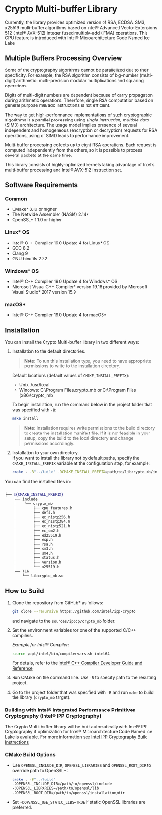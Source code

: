# Crypto Multi-buffer Library

Currently, the library provides optimized version of RSA, ECDSA, SM3, x25519 multi-buffer algorithms based on Intel® Advanced Vector Extensions 512 (Intel® AVX-512) integer fused multiply-add (IFMA) operations. This CPU feature is introduced with Intel® Microarchitecture Code Named Ice Lake.

## Multiple Buffers Processing Overview

Some of the cryptography algorithms cannot be parallelized due to their specificity. For example, the RSA algorithm consists of big-number (multi-digit) arithmetic: multi-precision modular multiplications and squaring operations.

Digits of multi-digit numbers are dependent because of carry propagation during arithmetic operations. Therefore, single RSA computation based on general purpose mul/adc instructions is not efficient.

The way to get high-performance implementations of such cryptographic algorithms is a parallel processing using *single instruction, multiple data* (SIMD) architecture. The usage model implies presence of several independent and homogeneous (encryption or decryption) requests for RSA operations, using of SIMD leads to performance improvement.

Multi-buffer processing collects up to eight RSA operations. Each request is computed independently from the others, so it is possible to process several packets at the same time.

This library consists of highly-optimized kernels taking advantage of Intel’s multi-buffer processing and Intel® AVX-512 instruction set.

## Software Requirements

### Common

- CMake\* 3.10 or higher
- The Netwide Assembler (NASM) 2.14\*
- OpenSSL\* 1.1.0 or higher

### Linux* OS

- Intel® C++ Compiler 19.0 Update 4 for Linux\* OS
- GCC 8.2
- Clang 9
- GNU binutils 2.32

### Windows* OS

- Intel® C++ Compiler 19.0 Update 4 for Windows\* OS
- Microsoft Visual C++ Compiler\* version 19.16 provided by Microsoft Visual Studio\* 2017 version 15.9

### macOS*

- Intel® C++ Compiler 19.0 Update 4 for macOS\*

## Installation

You can install the Crypto Multi-buffer library in two different ways:
1. Installation to the default directories.  
   > **Note**: To run this installation type, you need to have appropriate permissions to write to the installation directory.

   Default locations (default values of `CMAKE_INSTALL_PREFIX`):
   - Unix:  /usr/local
   - Windows: C:\Program Files\crypto_mb or C:\Program Files (x86)\crypto_mb
   
   To begin installation, run the command below in the project folder that was specified with `-B`:
   ``` bash
   make install
   ```
   > **Note**: Installation requires write permissions to the build directory to create the installation manifest file. If it is not feasible in your setup, copy the build to the local directory and change permissions accordingly.
   
2. Installation to your own directory.  
   If you want to install the library not by default paths, specify the `CMAKE_INSTALL_PREFIX` variable at the configuration step, for example:
   ``` bash
   cmake . -B"../build" -DCMAKE_INSTALL_PREFIX=path/to/libcrypto_mb/installation
   ```

You can find the installed files in:

``` bash

├── ${CMAKE_INSTALL_PREFIX}
    ├── include
    |    └── crypto_mb
    |        ├── cpu_features.h
    │        ├── defs.h
    │        ├── ec_nistp256.h
    │        ├── ec_nistp384.h
    │        ├── ec_nistp521.h
    │        ├── ec_sm2.h
    │        ├── ed25519.h
    │        ├── exp.h
    │        ├── rsa.h
    │        ├── sm3.h
    │        ├── sm4.h
    │        ├── status.h
    |        ├── version.h
    │        └── x25519.h
    └── lib
        └── libcrypto_mb.so
```

## How to Build

1. Clone the repository from GitHub\* as follows:

   ``` bash
   git clone --recursive https://github.com/intel/ipp-crypto
   ```
   and navigate to the `sources/ippcp/crypto_mb` folder.
2. Set the environment variables for one of the supported C/C++ compilers.

   *Example for Intel® Compiler:*

   ```bash
   source /opt/intel/bin/compilervars.sh intel64
   ```

   For details, refer to the [Intel® C++ Compiler Developer Guide and Reference](https://software.intel.com/en-us/cpp-compiler-developer-guide-and-reference-specifying-the-location-of-compiler-components-with-compilervars)

3. Run CMake on the command line. Use `-B` to specify path to the resulting project.
4. Go to the project folder that was specified with `-B` and run `make` to build the library  (`crypto_mb` target).

### Building with Intel® Integrated Performance Primitives Cryptography (Intel® IPP Cryptography)

The Crypto Multi-buffer library will be built automatically with Intel® IPP Cryptography if optimization for Intel® Microarchitecture Code Named Ice Lake is available. For more information see [Intel IPP Cryptography Build Instructions](../../../BUILD.md)

### CMake Build Options

- Use `OPENSSL_INCLUDE_DIR`,     `OPENSSL_LIBRARIES` and `OPENSSL_ROOT_DIR` to   override path to OpenSSL\*:

   ``` bash
   cmake . -B"../build"  
   -DOPENSSL_INCLUDE_DIR=/path/to/openssl/include  
   -DOPENSSL_LIBRARIES=/path/to/openssl/lib  
   -DOPENSSL_ROOT_DIR=/path/to/openssl/installation/dir
   ```
   
- Set `-DOPENSSL_USE_STATIC_LIBS=TRUE` if static OpenSSL libraries are preferred.
